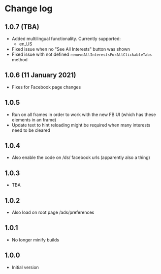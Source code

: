 # Change log

## 1.0.7 (TBA)

- Added multilingual functionality. Currently supported:
  - en_US
- Fixed issue when no "See All Interests" button was shown
- Fixed issue with not defined `removeAllInterestsForAllClickableTabs` method

## 1.0.6 (11 January 2021)

- Fixes for Facebook page changes

## 1.0.5

- Run on all frames in order to work with the new FB UI (which has these elements in an frame)
- Update text to hint reloading might be required when many interests need to be cleared

## 1.0.4

- Also enable the code on /ds/ facebook urls (apparently also a thing)

## 1.0.3

- TBA

## 1.0.2

- Also load on root page /ads/preferences

## 1.0.1

- No longer minify builds

## 1.0.0

- Initial version
